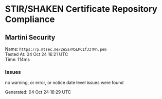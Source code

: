 # STIR/SHAKEN Certificate Repository Compliance

## Martini Security

Name: `https://p.mtsec.me/2e5a/M5LPC1fJ3TMn.pem`\
Tested At: 04 Oct 24 16:21 UTC\
Time: 114ms

### Issues

no warning, or error, or notice date level issues were found

Generated: 04 Oct 24 16:29 UTC